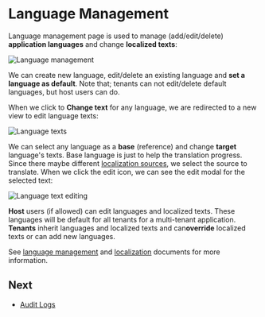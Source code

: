 # Language Management

Language management page is used to manage (add/edit/delete) **application languages** and change **localized texts**:

<img src="D:/Github/documents/docs/en/images/language-list-core-3.png" alt="Language management" class="img-thumbnail" />

We can create new language, edit/delete an existing language and **set a language as default**. Note that; tenants can not edit/delete default languages, but host users can do.

When we click to **Change text** for any language, we are redirected to a new view to edit language texts:

<img src="D:/Github/documents/docs/en/images/language-change-text-modal-core-3.png" alt="Language texts" class="img-thumbnail" />

We can select any language as a **base** (reference) and change **target** language's texts. Base language is just to help the translation progress. Since there maybe different [localization sources](https://aspnetboilerplate.com/Pages/Documents/Localization#DocLocalizationSources), we select the source to translate. When we click the edit icon, we can see the edit modal for the selected text:

<img src="D:/Github/documents/docs/en/images/language-change-text-modal-core-1.png" alt="Language text editing" class="img-thumbnail" />

**Host** users (if allowed) can edit languages and localized texts. These languages will be default for all tenants for a multi-tenant application. **Tenants** inherit languages and localized texts and can**override** localized texts or can add new languages.

See [language management](https://aspnetboilerplate.com/Pages/Documents/Zero/Language-Managemen) and [localization](https://aspnetboilerplate.com/Pages/Documents/Localization) documents for more information.

## Next

- [Audit Logs](Getting-Started-Angular-Audit-Logs)
